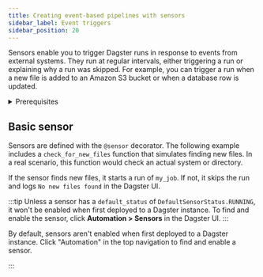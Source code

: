 ```yaml
---
title: Creating event-based pipelines with sensors
sidebar_label: Event triggers
sidebar_position: 20
---
```


Sensors enable you to trigger Dagster runs in response to events from external systems. They run at regular intervals, either triggering a run or explaining why a run was skipped. For example, you can trigger a run when a new file is added to an Amazon S3 bucket or when a database row is updated.

<details>
<summary>Prerequisites</summary>

To follow the steps in this guide, you'll need:

- Familiarity with [Assets](/concepts/assets)
- Familiarity with [Ops and Jobs](/concepts/ops-jobs)
</details>

## Basic sensor

Sensors are defined with the `@sensor` decorator. The following example includes a `check_for_new_files` function that simulates finding new files. In a real scenario, this function would check an actual system or directory.

If the sensor finds new files, it starts a run of `my_job`. If not, it skips the run and logs `No new files found` in the Dagster UI.

<CodeExample filePath="guides/automation/simple-sensor-example.py" language="python" />

:::tip
Unless a sensor has a `default_status` of `DefaultSensorStatus.RUNNING`, it won't be enabled when first deployed to a Dagster instance. To find and enable the sensor, click **Automation > Sensors** in the Dagster UI.
:::

By default, sensors aren't enabled when first deployed to a Dagster instance.
Click "Automation" in the top navigation to find and enable a sensor.

:::
